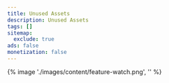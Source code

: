 ```yaml
---
title: Unused Assets
description: Unused Assets
tags: []
sitemap:
  exclude: true
ads: false
monetization: false
---
```


{% image './images/content/feature-watch.png', '' %}
